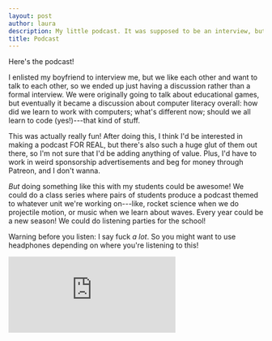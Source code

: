```yaml
---
layout: post
author: laura
description: My little podcast. It was supposed to be an interview, but we ended up just having a fun discussion. I prefer podcasts like that anyway! We talk about educational games and computer literacy, and kids these days. Mildly NSFW: lots of swearing.
title: Podcast
---
```

Here's the podcast!

I enlisted my boyfriend to interview me, but we like each other and want to talk to each other, so we ended up just having a discussion rather than a formal interview. We were originally going to talk about educational games, but eventually it became a discussion about computer literacy overall: how did we learn to work with computers; what's different now; should we all learn to code (yes!)---that kind of stuff. 

This was actually really fun! After doing this, I think I'd be interested in making a podcast FOR REAL, but there's also such a huge glut of them out there, so I'm not sure that I'd be adding anything of value. Plus, I'd have to work in weird sponsorship advertisements and beg for money through Patreon, and I don't wanna. 

*But* doing something like this with my students could be awesome! We could do a class series where pairs of students produce a podcast themed to whatever unit we're working on---like, rocket science when we do projectile motion, or music when we learn about waves. Every year could be a new season! We could do listening parties for the school! 

Warning before you listen: I say fuck *a lot*. So you might want to use headphones depending on where you're listening to this! 

<iframe src="https://umt.app.box.com/embed/s/vo1vnrrfy0v3n4cbdqcqbjyfsel0176f" width="330" frameborder="0"></iframe>
